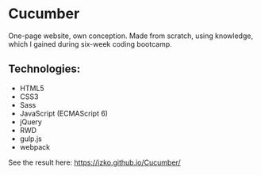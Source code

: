 # Cucumber
One-page website, own conception. Made from scratch, using knowledge, which I gained during six-week coding bootcamp.

## Technologies:
* HTML5
* CSS3
* Sass
* JavaScript (ECMAScript 6)
* jQuery
* RWD
* gulp.js
* webpack

See the result here: https://izko.github.io/Cucumber/
